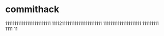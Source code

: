 # commithack
1111111111111111111111111
111121111111111111111111111
111111111111111111111
111111111
1111
11
